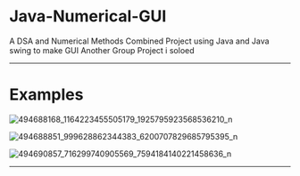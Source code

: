 # Java-Numerical-GUI
A DSA and Numerical Methods Combined Project using Java and Java swing to make GUI
Another Group Project i soloed

---
# Examples

![494688168_1164223455505179_1925795923568536210_n](https://github.com/user-attachments/assets/58f53ffb-5bd6-429b-9b77-f4abbdc0d0fd)

![494688851_999628862344383_6200707829685795395_n](https://github.com/user-attachments/assets/bdb86cc2-f1e5-4e01-be06-88342560e28f)

![494690857_716299740905569_7594184140221458636_n](https://github.com/user-attachments/assets/c7641637-8595-4dbc-9d3c-294ae54500db)

---

